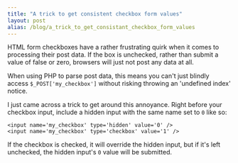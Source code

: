 ```yaml
---
title: "A trick to get consistent checkbox form values"
layout: post
alias: /blog/a_trick_to_get_consistant_checkbox_form_values
---
```


HTML form checkboxes have a rather frustrating quirk when it comes to
processing their post data. If the box is unchecked, rather than submit a value
of false or zero, browsers will just not post any data at all.

When using PHP to parse post data, this means you can't just blindly access
`$_POST['my_checkbox']` without risking throwing an 'undefined index' notice.

I just came across a trick to get around this annoyance. Right before your
checkbox input, include a hidden input with the same name set to `0` like so:

    <input name='my_checkbox' type='hidden' value='0' />
    <input name='my_checkbox' type='checkbox' value='1' />

If the checkbox is checked, it will override the hidden input, but if it's left
unchecked, the hidden input's `0` value will be submitted.



